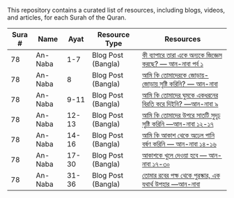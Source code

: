 

This repository contains a curated list of resources, including blogs, videos, and articles, for each Surah of the Quran.


| Sura # | Name | Ayat | Resource Type | Resources | 
 | ----- | ----- | ----- | ----- | ----- |  
| 78 | An-Naba | 1-7 | Blog Post (Bangla) | [কী ব্যাপারে তারা একে অন্যকে জিজ্ঞেস করছে? — আন-নাবা পর্ব ১](https://quranerkotha.com/an-naba-1/) | 
| 78 | An-Naba | 8 | Blog Post (Bangla) | [আমি কি তোমাদেরকে জোড়ায়-জোড়ায় সৃষ্টি করিনি? — আন-নাবা](https://quranerkotha.com/an-naba-2/) | 
| 78 | An-Naba | 9-11 | Blog Post (Bangla) | [আমি কি তোমাদের ঘুমকে একধরনের বিরতি করে দিইনি? —আন-নাবা ৯](https://quranerkotha.com/an-naba-3/) | 
| 78 | An-Naba | 12-13 | Blog Post (Bangla) | [আমি কি তোমাদের উপরে সাতটি সুদৃঢ় সৃষ্টি করিনি —আন-নাবা ১২-১৭](https://quranerkotha.com/an-naba-3-2/) | 
| 78 | An-Naba | 14-16 | Blog Post (Bangla) | [আমি কি আকাশ থেকে অঢেল পানি বর্ষণ করিনি — আন-নাবা ১৪-১৬](https://quranerkotha.com/an-naba-5/) | 
| 78 | An-Naba | 17-30 | Blog Post (Bangla) | [আকাশকে খুলে দেওয়া হবে — আন-নাবা ১৭-৩০](https://quranerkotha.com/an-naba-6/) | 
| 78 | An-Naba | 31-36 | Blog Post (Bangla) | [তোমার রবের পক্ষ থেকে পুরস্কার, এক যথার্থ উপহার —আন-নাবা](https://quranerkotha.com/an-naba-7/) | 


